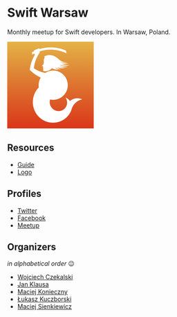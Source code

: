 Swift Warsaw
============

Monthly meetup for Swift developers. In Warsaw, Poland.

![](logo/swift_warsaw_logo_200.png)


Resources
---------

- [Guide](guide.md)
- [Logo](https://github.com/SwiftWarsaw/SwiftWarsaw/tree/master/logo)


Profiles
--------

- [Twitter](https://twitter.com/SwiftWarsaw)
- [Facebook](https://www.facebook.com/swiftwarsaw)
- [Meetup](http://www.meetup.com/Swift-Warsaw/)


Organizers
----------

*in alphabetical order* :wink:

- [Wojciech Czekalski](http://wczekalski.com/)
- [Jan Klausa](http://klausa.pl/)
- [Maciej Konieczny](http://narf.pl/)
- [Łukasz Kuczborski](http://kuczborski.com/)
- [Maciej Sienkiewicz](https://github.com/niczyja)
